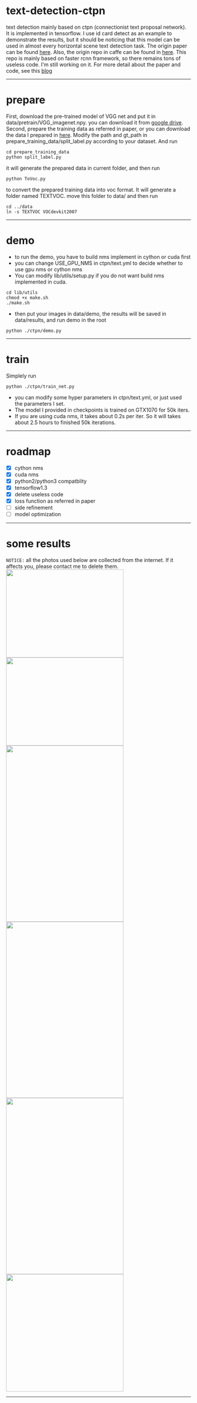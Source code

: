 # text-detection-ctpn

text detection mainly based on ctpn (connectionist text proposal network). It is implemented in tensorflow. I use id card detect as an example to demonstrate the results, but it should be noticing that this model can be used in almost every horizontal scene text detection task. The origin paper can be found [here](https://arxiv.org/abs/1609.03605). Also, the origin repo in caffe can be found in [here](https://github.com/tianzhi0549/CTPN). This repo is mainly based on faster rcnn framework, so there remains tons of useless code. I'm still working on it. For more detail about the paper and code, see this [blog](http://slade-ruan.me/2017/10/22/text-detection-ctpn/)
***

# prepare

First, download the pre-trained model of VGG net and put it in data/pretrain/VGG_imagenet.npy. you can download it from [google drive](https://drive.google.com/open?id=0B_WmJoEtfQhDRl82b1dJTjB2ZGc).  
Second, prepare the training data as referred in paper, or you can download the data I prepared in [here](https://drive.google.com/open?id=0B_WmJoEtfQhDRl82b1dJTjB2ZGc). Modify the path and gt_path in prepare_training_data/split_label.py according to your dataset. And run
```shell
cd prepare_training_data
python split_label.py
```
it will generate the prepared data in current folder, and then run
```shell
python ToVoc.py
```
to convert the prepared training data into voc format. It will generate a folder named TEXTVOC. move this folder to data/ and then run
```shell
cd ../data
ln -s TEXTVOC VOCdevkit2007
```
***

# demo
- to run the demo, you have to build nms implement in cython or cuda first
- you can change USE_GPU_NMS in ctpn/text.yml to decide whether to use gpu nms or cython nms
- You can modify lib/utils/setup.py if you do not want build nms implemented in cuda.
```shell
cd lib/utils
chmod +x make.sh
./make.sh
```
- then put your images in data/demo, the results will be saved in data/results, and run demo in the root
```shell
python ./ctpn/demo.py
```
***

# train
Simplely run
```shell
python ./ctpn/train_net.py
```
- you can modify some hyper parameters in ctpn/text.yml, or just used the parameters I set.
- The model I provided in checkpoints is trained on GTX1070 for 50k iters.
- If you are using cuda nms, it takes about 0.2s per iter. So it will takes about 2.5 hours to finished 50k iterations.
***


# roadmap
- [x] cython nms
- [x] cuda nms
- [x] python2/python3 compatblity
- [x] tensorflow1.3
- [x] delete useless code
- [x] loss function as referred in paper
- [ ] side refinement
- [ ] model optimization

------

# some results
`NOTICE:` all the photos used below are collected from the internet. If it affects you, please contact me to delete them.
<img src="/data/results/001.jpg" width=320 height=240 /><img src="/data/results/004.jpg" width=320 height=240 />
<img src="/data/results/006.jpg" width=320 height=480 /><img src="/data/results/009.jpg" width=320 height=480 />
<img src="/data/results/008.jpg" width=320 height=480 /><img src="/data/results/010.png" width=320 height=320 />
***

